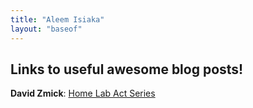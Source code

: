 ```yaml
---
title: "Aleem Isiaka"
layout: "baseof"
---
```


## Links to useful awesome blog posts!

**David Zmick**: [Home Lab Act Series](https://dpzmick.com/posts/2020-01-09-vpn.html)

